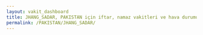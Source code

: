 ```yaml
---
layout: vakit_dashboard
title: JHANG_SADAR, PAKISTAN için iftar, namaz vakitleri ve hava durumu - ilçe/eyalet seç
permalink: /PAKISTAN/JHANG_SADAR/
---
```


<script type="text/javascript">
  var GLOBAL_COUNTRY = 'PAKISTAN';
  var GLOBAL_CITY = 'JHANG_SADAR';
  var GLOBAL_STATE = '';
  var lat = 72;
  var lon = 21;
</script>
